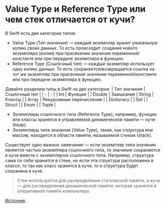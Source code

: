 # Value Type и Reference Type или чем стек отличается от кучи?

В Swift есть две категории типов: 
 - Value Type (Тип значения) — каждый экземпляр хранит уникальную копию своих данных. То есть происходит создание нового экземпляра (копии) при присвоении значения переменной/константе или при передаче экземпляра в функцию. 
 - Reference Type (Ссылочный тип) — каждый экземпляр использует одну копию данных. То есть сохраняется/возвращается ссылка на тот же экземпляр при присвоении значения переменной/константе или при передаче экземпляра в функцию.
 
Давайте разделим типы в Swift на две категории:
| Тип значения | Ссылочный тип |
| - | - |
| Int | Функции |
| Double | Замыкания 
| String | Классы |
| Array | Рекурсивные перечисления |
| Dictionary |
| Set |
| Struct |
| Enum |
| Tuple |

 - Экземпляры ссылочного типа (Reference Type), например, функции или классы хранятся в управляемой динамической памяти — куче (heap).
 - Экземпляры типа значения (Value Type), такие, как структура или массив, находятся в области памяти, называемой стеком (stack).

Существует одно важное замечание — если экземпляр типа значения является частью экземпляра ссылочного типа, то значение сохраняется в куче вместе с экземпляром ссылочного типа. Например, структура сама по себе хранится в стеке, но если эта структура расположена в классе, то так как класс хранится в куче, то и структура будет сохранена в куче. 

> Стек используется для распределения статической памяти, а куча — для распределения динамической памяти, которая хранятся в оперативной памяти компьютера.

[Источник](https://ios-interview.ru/value-and-reference-type/)
